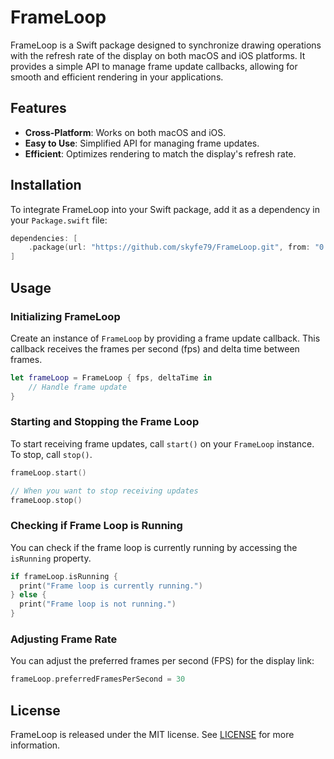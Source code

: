 # FrameLoop

FrameLoop is a Swift package designed to synchronize drawing operations with the refresh rate of the display on both macOS and iOS platforms. It provides a simple API to manage frame update callbacks, allowing for smooth and efficient rendering in your applications.

## Features

- **Cross-Platform**: Works on both macOS and iOS.
- **Easy to Use**: Simplified API for managing frame updates.
- **Efficient**: Optimizes rendering to match the display's refresh rate.

## Installation

To integrate FrameLoop into your Swift package, add it as a dependency in your `Package.swift` file:

```swift:Package.swift
dependencies: [
    .package(url: "https://github.com/skyfe79/FrameLoop.git", from: "0.0.2")
]
```

## Usage

### Initializing FrameLoop

Create an instance of `FrameLoop` by providing a frame update callback. This callback receives the frames per second (fps) and delta time between frames.

```swift
let frameLoop = FrameLoop { fps, deltaTime in
    // Handle frame update
}
```

### Starting and Stopping the Frame Loop

To start receiving frame updates, call `start()` on your `FrameLoop` instance. To stop, call `stop()`.

```swift
frameLoop.start()

// When you want to stop receiving updates
frameLoop.stop()
```

### Checking if Frame Loop is Running

You can check if the frame loop is currently running by accessing the `isRunning` property.

```swift
if frameLoop.isRunning {
  print("Frame loop is currently running.")
} else {
  print("Frame loop is not running.")
}
```

### Adjusting Frame Rate

You can adjust the preferred frames per second (FPS) for the display link:

```swift
frameLoop.preferredFramesPerSecond = 30
```


## License

FrameLoop is released under the MIT license. See [LICENSE](LICENSE) for more information.
